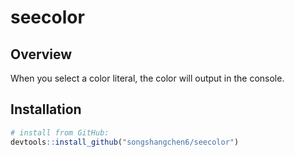 # seecolor

## Overview 

When you select a color literal, the color will output in the console.

## Installation
```r
# install from GitHub:
devtools::install_github("songshangchen6/seecolor")
```

